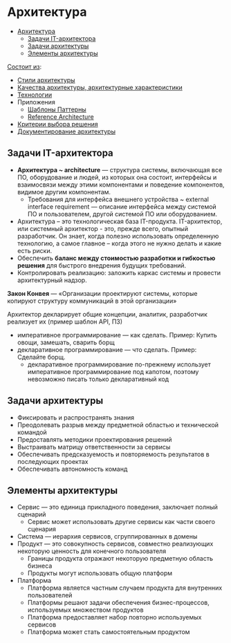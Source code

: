 # Архитектура

- [Архитектура](#архитектура)
  - [Задачи IT-архитектора](#задачи-it-архитектора)
  - [Задачи архитектуры](#задачи-архитектуры)
  - [Элементы архитектуры](#элементы-архитектуры)

[Состоит из](https://docs.microsoft.com/ru-ru/azure/architecture/guide/):

- [Стили архитектуры](arch.styles.md)
- [Качества архитектуры, архитектурные характеристики](arch.ability.md)
- [Технологии](../technology/technology.md)
- Приложения
  - [Шаблоны Паттерны](patterns.md)
  - [Reference Architecture](arch.ref.md)
- [Критерии выбора решения](arch.criteria.md)
- [Документирование архитектуры](pattern/pattern.docs.md)

## Задачи IT-архитектора

- __Архитектура ~ architecture__ — структура системы, включающая все ПО, оборудование и людей, из которых она состоит, интерфейсы и взаимосвязи между этими компонентами и поведение компонентов, видимое другим компонентам.
  - Требования для интерфейса внешнего устройства ~ external interface requirement — описание интерфейса между системой ПО и пользователем, другой системой ПО или оборудованием.
- Архитектура – это технологическая база IT-продукта. IT-архитектор, или системный архитектор - это, прежде всего, опытный разработчик. Он знает, когда полезно использовать определенную технологию, а самое главное – когда этого не нужно делать и какие есть риски.
- Обеспечить __баланс между стоимостью разработки и гибкостью решения__ для быстрого внедрения будущих требований.
- Контролировать реализацию: заложить каркас системы и провести архитектурный надзор.

__Закон Конвея__ — «Организации проектируют системы, которые копируют структуру коммуникаций в этой организации»

Архитектор декларирует общие концепции, аналитик, разработчик реализует их (пример шаблон API, ПЗ)

- императивное программирование — как сделать. Пример: Купить овощи, замешать, сварить борщ
- декларативное программирование — что сделать. Пример: Сделайте борщ.
  - декларативное программирование по-прежнему использует императивное программирование под капотом, поэтому невозможно писать только декларативный код

## Задачи архитектуры

- Фиксировать и распространять знания
- Преодолевать разрыв между предметной областью и технической командой 
- Предоставлять методики проектирования решений
- Выстраивать матрицу ответственности за сервисы
- Обеспечивать предсказуемость и повторяемость результатов в последующих проектах
- Обеспечивать автономность команд

## Элементы архитектуры

- Сервис — это единица прикладного поведения, заключает полный сценарий
  - Сервис может использовать другие сервисы как части своего сценария
- Система — иерархия сервисов, сгруппированных в домены
- Продукт — это совокупность сервисов, совместно реализующих некоторую ценность для конечного пользователя
  - Границы продукта отражают некоторую предметную область бизнеса
  - Продукты могут использовать общую платформ
- Платформа
  - Платформа является частным случаем продукта для внутренних пользователей
  - Платформы решают задачи обеспечения бизнес-процессов, используемых множеством продуктов
  - Платформа предоставляет набор повторно используемых сервисов
  - Платформа может стать самостоятельным продуктом
